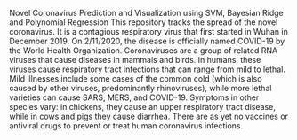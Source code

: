 Novel Coronavirus Prediction and Visualization using SVM, Bayesian Ridge and Polynomial Regression
This repository tracks the spread of the novel coronavirus. It is a contagious respiratory virus that first started in Wuhan in December 2019. On 2/11/2020, the disease is officially named COVID-19 by the World Health Organization.
Coronaviruses are a group of related RNA viruses that cause diseases in mammals and birds. In humans, these viruses cause respiratory tract infections that can range from mild to lethal. Mild illnesses include some cases of the common cold (which is also caused by other viruses, predominantly rhinoviruses), while more lethal varieties can cause SARS, MERS, and COVID-19. Symptoms in other species vary: in chickens, they cause an upper respiratory tract disease, while in cows and pigs they cause diarrhea. There are as yet no vaccines or antiviral drugs to prevent or treat human coronavirus infections.
